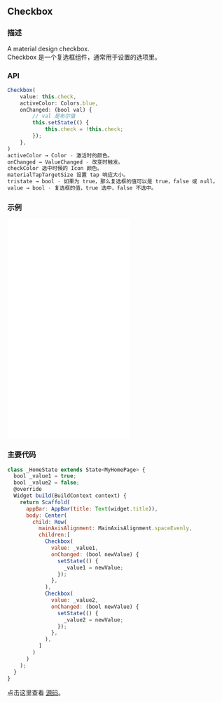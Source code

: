 ## Checkbox

### 描述
A material design checkbox.  
Checkbox 是一个复选框组件，通常用于设置的选项里。


### API
```javascript
Checkbox(
    value: this.check,
    activeColor: Colors.blue,
    onChanged: (bool val) {
        // val 是布尔值
        this.setState(() {
            this.check = !this.check;
        });
    },
)
activeColor → Color - 激活时的颜色。
onChanged → ValueChanged - 改变时触发。
checkColor 选中时候的 Icon 颜色。
materialTapTargetSize 设置 tap 响应大小。
tristate → bool - 如果为 true，那么复选框的值可以是 true，false 或 null。
value → bool - 复选框的值，true 选中，false 不选中。
```


### 示例  
<iframe src="./web/index.html" width="280px" height="500px" frameborder="0" scrolling="no"></iframe>

### 主要代码
```javascript
class _HomeState extends State<MyHomePage> {
  bool _value1 = true;
  bool _value2 = false;
  @override
  Widget build(BuildContext context) {
    return Scaffold(
      appBar: AppBar(title: Text(widget.title)),
      body: Center(
        child: Row(
          mainAxisAlignment: MainAxisAlignment.spaceEvenly,
          children:[
            Checkbox(
              value: _value1,
              onChanged: (bool newValue) {
                setState(() {
                  _value1 = newValue;
                });
              },
            ),
            Checkbox(
              value: _value2,
              onChanged: (bool newValue) {
                setState(() {
                  _value2 = newValue;
                });
              },
            ),
          ]
        )
      )
    );
  }
}
```

点击这里查看 [源码](./web/main.dart)。

